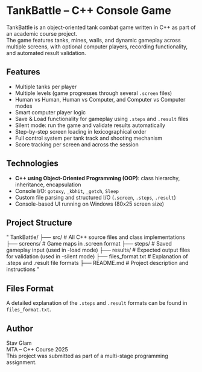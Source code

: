 # TankBattle – C++ Console Game

TankBattle is an object-oriented tank combat game written in C++ as part of an academic course project.  
The game features tanks, mines, walls, and dynamic gameplay across multiple screens, with optional computer players, recording functionality, and automated result validation.

## Features

- Multiple tanks per player
- Multiple levels (game progresses through several `.screen` files)
- Human vs Human, Human vs Computer, and Computer vs Computer modes
- Smart computer player logic
- Save & Load functionality for gameplay using `.steps` and `.result` files
- Silent mode: run the game and validate results automatically
- Step-by-step screen loading in lexicographical order
- Full control system per tank track and shooting mechanism
- Score tracking per screen and across the session

## Technologies

- **C++ using Object-Oriented Programming (OOP)**: class hierarchy, inheritance, encapsulation
- Console I/O: `gotoxy`, `_kbhit`, `_getch`, `Sleep`
- Custom file parsing and structured I/O (`.screen`, `.steps`, `.result`)
- Console-based UI running on Windows (80x25 screen size)

## Project Structure
"
TankBattle/
├── src/ # All C++ source files and class implementations
├── screens/ # Game maps in .screen format
├── steps/ # Saved gameplay input (used in -load mode)
├── results/ # Expected output files for validation (used in -silent mode)
├── files_format.txt # Explanation of .steps and .result file formats
├── README.md # Project description and instructions
"

## Files Format

A detailed explanation of the `.steps` and `.result` formats can be found in `files_format.txt`.

## Author

Stav Glam  
MTA – C++ Course 2025  
This project was submitted as part of a multi-stage programming assignment.